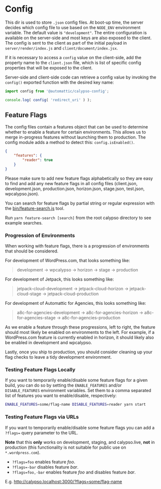 # Config

This dir is used to store `.json` config files. At boot-up time, the server decides which config file to use based on the `NODE_ENV` environment variable. The default value is `"development"`. The entire configuration is available on the server-side and most keys are also exposed to the client. The config is sent to the client as part of the initial payload in `server/render/index.js` and `client/document/index.jsx`.

If it is necessary to access a `config` value on the client-side, add the property name to the `client.json` file, which is list of specific config properties that will be exposed to the client.

Server-side and client-side code can retrieve a config value by invoking the `config()` exported function with the desired key name:

```js
import config from '@automattic/calypso-config';

console.log( config( 'redirect_uri' ) );
```

## Feature Flags

The config files contain a features object that can be used to determine whether to enable a feature for certain environments. This allows us to merge in-progress features without launching them to production. The config module adds a method to detect this: `config.isEnabled()`.

```json
{
	"features": {
		"reader": true
	}
}
```

Please make sure to add new feature flags alphabetically so they are easy to find and add any new feature flags in all config files (client.json, development.json, production.json, horizon.json, stage.json, test.json, wpcalypso.json).

You can search for feature flags by partial string or regular expression with the [bin/feature-search.js](bin/feature-search.js) tool.

Run `yarn feature-search [search]` from the root calypso directory to see example searches.

### Progression of Environments

When working with feature flags, there is a progression of environments that should be considered.

For development of WordPress.com, that looks something like:

> development -> wpcalypso -> horizon -> stage -> production

For development of Jetpack, this looks something like:

> jetpack-cloud-development -> jetpack-cloud-horizon -> jetpack-cloud-stage -> jetpack-cloud-production

For development of Automattic for Agencies, this looks something like:

> a8c-for-agencies-development -> a8c-for-agencies-horizon -> a8c-for-agencies-stage -> a8c-for-agencies-production

As we enable a feature through these progressions, left to right, the feature should most likely be enabled on environments to the left. For example, if a WordPress.com feature is currently enabled in horizon, it should likely also be enabled in development and wpcalypso.

Lastly, once you ship to production, you should consider cleaning up your flag checks to leave a tidy development environment.

### Testing Feature Flags Locally

If you want to temporarily enable/disable some feature flags for a given build, you can do so by setting the `ENABLE_FEATURES` and/or `DISABLE_FEATURES` environment variables. Set them to a comma separated list of features you want to enable/disable, respectively:

```bash
ENABLE_FEATURES=some/flag-name DISABLE_FEATURES=reader yarn start
```

### Testing Feature Flags via URLs

If you want to temporarily enable/disable some feature flags you can add a `?flags=` query parameter to the URL.

**Note** that this **only** works on development, staging, and calypso.live, **not** in production (this functionality is not suitable for public use on `*.wordpress.com`).

- `?flags=foo` enables feature _foo_.
- `?flags=-bar` disables feature _bar_.
- `?flags=foo,-bar` enables feature _foo_ and disables feature _bar_.

E.g. <http://calypso.localhost:3000/?flags=some/flag-name>

